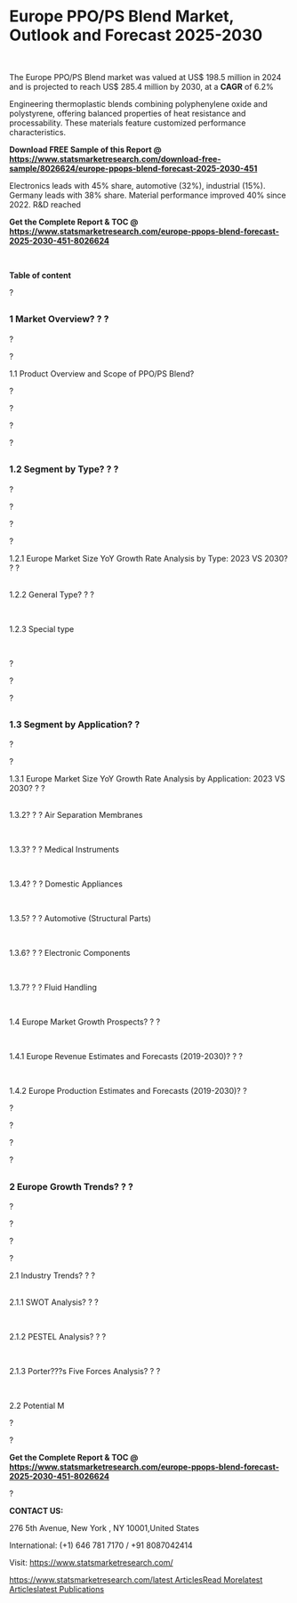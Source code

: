 <h1>Europe PPO/PS Blend Market, Outlook and Forecast 2025-2030</h1><br/><p>The Europe PPO/PS Blend market was valued at US$ 198.5 million in 2024 and is projected to reach US$ 285.4 million by 2030, at a <strong>CAGR</strong> of 6.2%</p>
 
 
 
 <p>Engineering thermoplastic blends combining polyphenylene oxide and polystyrene, offering balanced properties of heat resistance and processability. These materials feature customized performance characteristics.</p>
 
 
 
 <p><strong>Download FREE Sample of this Report @ <a href="https://www.statsmarketresearch.com/download-free-sample/8026624/europe-ppops-blend-forecast-2025-2030-451">https://www.statsmarketresearch.com/download-free-sample/8026624/europe-ppops-blend-forecast-2025-2030-451</a></strong></p>
 
 
 
 <p>Electronics leads with 45% share, automotive (32%), industrial (15%). Germany leads with 38% share. Material performance improved 40% since 2022. R&D reached</p>
 
 
 
 <div><b>Get the Complete Report & TOC @ <a href="https://www.statsmarketresearch.com/europe-ppops-blend-forecast-2025-2030-451-8026624">https://www.statsmarketresearch.com/europe-ppops-blend-forecast-2025-2030-451-8026624</a></b></div>
 
 
 
 <p><br />
 
 <b>Table of content</b></p>
 
 
 
 <p>? </p>
 
 
 
 <h2><span style="font-size:16px"><strong>1 Market Overview? ? ? </strong></span></h2>
 
 
 
 <p>? </p>
 
 
 
 <p>? </p>
 
 
 
 <p>1.1 Product Overview and Scope of PPO/PS Blend? </p>
 
 
 
 <p>? </p>
 
 
 
 <p>? </p>
 
 
 
 <p>? </p>
 
 
 
 <p>? </p>
 
 
 
 <h2><strong><span style="font-size:16px">1.2 Segment by Type? ? ? </span></strong></h2>
 
 
 
 <p>? </p>
 
 
 
 <p>? </p>
 
 
 
 <p>? </p>
 
 
 
 <p>? </p>
 
 
 
 <p>1.2.1 Europe Market Size YoY Growth Rate Analysis by Type: 2023 VS 2030? ? ? <br />
 
 <br />
 
 1.2.2 General Type? ? ? <br />
 
 <br />
 
 1.2.3 Special type<br />
 
 <br />
 
 ? </p>
 
 
 
 <p>? </p>
 
 
 
 <p>? </p>
 
 
 
 <h2><span style="font-size:16px"><strong>1.3 Segment by Application? ? </strong></span></h2>
 
 
 
 <p>? </p>
 
 
 
 <p>? </p>
 
 
 
 <p>1.3.1 Europe Market Size YoY Growth Rate Analysis by Application: 2023 VS 2030? ? ? <br />
 
 <br />
 
 1.3.2? ? ? Air Separation Membranes<br />
 
 <br />
 
 1.3.3? ? ? Medical Instruments<br />
 
 <br />
 
 1.3.4? ? ? Domestic Appliances<br />
 
 <br />
 
 1.3.5? ? ? Automotive (Structural Parts)<br />
 
 <br />
 
 1.3.6? ? ? Electronic Components<br />
 
 <br />
 
 1.3.7? ? ? Fluid Handling<br />
 
 <br />
 
 1.4 Europe Market Growth Prospects? ? ? <br />
 
 <br />
 
 1.4.1 Europe Revenue Estimates and Forecasts (2019-2030)? ? ? <br />
 
 <br />
 
 1.4.2 Europe Production Estimates and Forecasts (2019-2030)? ? </p>
 
 
 
 <p>? </p>
 
 
 
 <p>? </p>
 
 
 
 <p>? </p>
 
 
 
 <p>? </p>
 
 
 
 <h2><span style="font-size:16px"><strong>2 Europe Growth Trends? ? ? </strong></span></h2>
 
 
 
 <p>? </p>
 
 
 
 <p>? </p>
 
 
 
 <p>? </p>
 
 
 
 <p>? </p>
 
 
 
 <p>2.1 Industry Trends? ? ? <br />
 
 <br />
 
 2.1.1 SWOT Analysis? ? ? <br />
 
 <br />
 
 2.1.2 PESTEL Analysis? ? ? <br />
 
 <br />
 
 2.1.3 Porter???s Five Forces Analysis? ? ? <br />
 
 <br />
 
 2.2 Potential M</p>
 
 
 
 <p>? </p>
 
 
 
 <p>? </p>
 
 
 
 <div><b>Get the Complete Report & TOC @ <a href="https://www.statsmarketresearch.com/europe-ppops-blend-forecast-2025-2030-451-8026624">https://www.statsmarketresearch.com/europe-ppops-blend-forecast-2025-2030-451-8026624</a></b></div>
 
 
 
 <p>? </p>
 
 
 
 <p><b>CONTACT US:</b><br />
 
 276 5th Avenue, New York , NY 10001,United States<br />
 
 International: (+1) 646 781 7170 / +91 8087042414<br />
 
 Visit: <a href="https://www.statsmarketresearch.com/">https://www.statsmarketresearch.com/</a><br />
 
 <a href="https://gyeongbokgung.com">https://www.statsmarketresearch.com/</a><a href="https://hallyeomaritime.com">latest Articles</a><a href="https://jingwansa.com">Read More</a><a href="https://nguoiviet.jp/">latest Articles</a><a href="https://www.intelmarketresearch.com/">latest Publications</a></p>